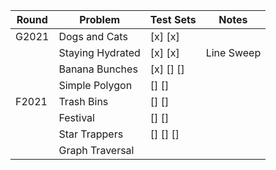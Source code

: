 |   Round       |   Problem             |   Test Sets   |   Notes       |
| ------------- | --------------------- | ------------  | ------------- |
| G2021         | Dogs and Cats         | [x] [x]       |               |
|               | Staying Hydrated      | [x] [x]       | Line Sweep    |
|               | Banana Bunches        | [x] [] []     |               |
|               | Simple Polygon        | [] []         |               |
| F2021         | Trash Bins            | [] []         |               |
|               | Festival              | [] []         |               |
|               | Star Trappers         | [] [] []      |               |
|               | Graph Traversal       |               |               |
